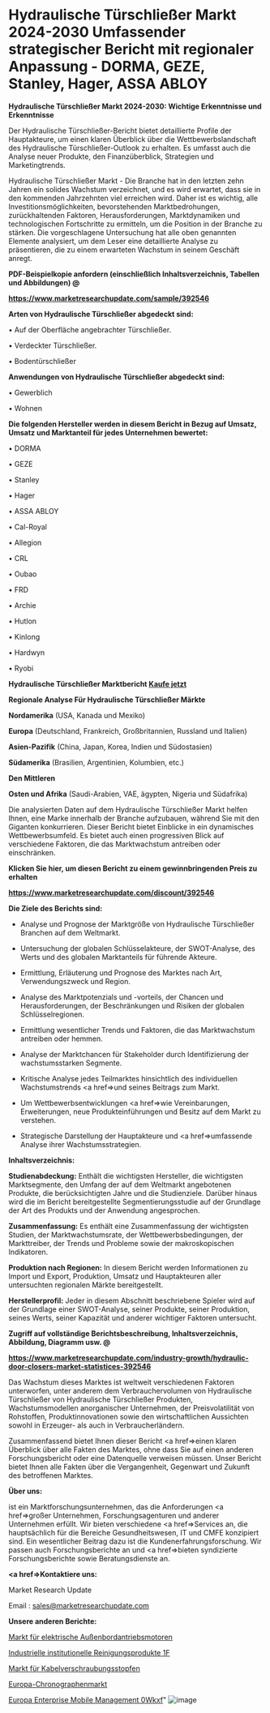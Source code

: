 # Hydraulische Türschließer Markt 2024-2030 Umfassender strategischer Bericht mit regionaler Anpassung - DORMA, GEZE, Stanley, Hager, ASSA ABLOY

<strong>Hydraulische Türschließer Markt 2024-2030: Wichtige Erkenntnisse und Erkenntnisse</strong>

Der Hydraulische Türschließer-Bericht bietet detaillierte Profile der Hauptakteure, um einen klaren Überblick über die Wettbewerbslandschaft des Hydraulische Türschließer-Outlook zu erhalten. Es umfasst auch die Analyse neuer Produkte, den Finanzüberblick, Strategien und Marketingtrends.

Hydraulische Türschließer Markt - Die Branche hat in den letzten zehn Jahren ein solides Wachstum verzeichnet, und es wird erwartet, dass sie in den kommenden Jahrzehnten viel erreichen wird. Daher ist es wichtig, alle Investitionsmöglichkeiten, bevorstehenden Marktbedrohungen, zurückhaltenden Faktoren, Herausforderungen, Marktdynamiken und technologischen Fortschritte zu ermitteln, um die Position in der Branche zu stärken. Die vorgeschlagene Untersuchung hat alle oben genannten Elemente analysiert, um dem Leser eine detaillierte Analyse zu präsentieren, die zu einem erwarteten Wachstum in seinem Geschäft anregt.



<strong><b>PDF-Beispielkopie anfordern (einschließlich Inhaltsverzeichnis, Tabellen und Abbildungen) @ </b></strong>

<strong><a href=https://www.marketresearchupdate.com/sample/392546>

<strong>https://www.marketresearchupdate.com/sample/392546</u></a></strong></strong>



<strong>Arten von Hydraulische Türschließer abgedeckt sind:</strong>

• Auf der Oberfläche angebrachter Türschließer.

• Verdeckter Türschließer.

• Bodentürschließer



<strong>Anwendungen von Hydraulische Türschließer abgedeckt sind:</strong>

• Gewerblich

• Wohnen



<strong>Die folgenden Hersteller werden in diesem Bericht in Bezug auf Umsatz, Umsatz und Marktanteil für jedes Unternehmen bewertet:</strong>

• DORMA

• GEZE

• Stanley

• Hager

• ASSA ABLOY

• Cal-Royal

• Allegion

• CRL

• Oubao

• FRD

• Archie

• Hutlon

• Kinlong

• Hardwyn

• Ryobi



<strong>Hydraulische Türschließer Marktbericht <a href=https://www.marketresearchupdate.com/buynow/392546>Kaufe jetzt</a></strong>



<strong>Regionale Analyse Für Hydraulische Türschließer Märkte</strong>



<strong>Nordamerika</strong> (USA, Kanada und Mexiko)



<strong>Europa</strong> (Deutschland, Frankreich, Großbritannien, Russland und Italien)



<strong>Asien-Pazifik</strong> (China, Japan, Korea, Indien und Südostasien)



<strong>Südamerika</strong> (Brasilien, Argentinien, Kolumbien, etc.)



<strong>Den Mittleren</strong> 

<strong>Osten und Afrika</strong> (Saudi-Arabien, VAE, ägypten, Nigeria und Südafrika)

Die analysierten Daten auf dem Hydraulische Türschließer Markt helfen Ihnen, eine Marke innerhalb der Branche aufzubauen, während Sie mit den Giganten konkurrieren. Dieser Bericht bietet Einblicke in ein dynamisches Wettbewerbsumfeld. Es bietet auch einen progressiven Blick auf verschiedene Faktoren, die das Marktwachstum antreiben oder einschränken.



<strong>Klicken Sie hier, um diesen Bericht zu einem gewinnbringenden Preis zu erhalten
</strong>

<strong><a href=https://www.marketresearchupdate.com/discount/392546>https://www.marketresearchupdate.com/discount/392546</b></u></strong></a>



<strong>Die Ziele des Berichts sind:</strong>

- Analyse und Prognose der Marktgröße von Hydraulische Türschließer Branchen auf dem Weltmarkt.

- Untersuchung der globalen Schlüsselakteure, der SWOT-Analyse, des Werts und des globalen Marktanteils für führende Akteure.

- Ermittlung, Erläuterung und Prognose des Marktes nach Art, Verwendungszweck und Region.

- Analyse des Marktpotenzials und -vorteils, der Chancen und Herausforderungen, der Beschränkungen und Risiken der globalen Schlüsselregionen.

- Ermittlung wesentlicher Trends und Faktoren, die das Marktwachstum antreiben oder hemmen.

- Analyse der Marktchancen für Stakeholder durch Identifizierung der wachstumsstarken Segmente.

- Kritische Analyse jedes Teilmarktes hinsichtlich des individuellen Wachstumstrends <a href=>und</a> seines Beitrags zum Markt.

- Um Wettbewerbsentwicklungen <a href=>wie</a> Vereinbarungen, Erweiterungen, neue Produkteinführungen und Besitz auf dem Markt zu verstehen.

- Strategische Darstellung der Hauptakteure und <a href=>umfas</a>sende Analyse ihrer Wachstumsstrategien.



<strong>Inhaltsverzeichnis:</strong>



<strong>Studienabdeckung:</strong> Enthält die wichtigsten Hersteller, die wichtigsten Marktsegmente, den Umfang der auf dem Weltmarkt angebotenen Produkte, die berücksichtigten Jahre und die Studienziele. Darüber hinaus wird die im Bericht bereitgestellte Segmentierungsstudie auf der Grundlage der Art des Produkts und der Anwendung angesprochen.



<strong>Zusammenfassung:</strong> Es enthält eine Zusammenfassung der wichtigsten Studien, der Marktwachstumsrate, der Wettbewerbsbedingungen, der Markttreiber, der Trends und Probleme sowie der makroskopischen Indikatoren.



<strong>Produktion nach Regionen:</strong> In diesem Bericht werden Informationen zu Import und Export, Produktion, Umsatz und Hauptakteuren aller untersuchten regionalen Märkte bereitgestellt.



<strong>Herstellerprofil:</strong> Jeder in diesem Abschnitt beschriebene Spieler wird auf der Grundlage einer SWOT-Analyse, seiner Produkte, seiner Produktion, seines Werts, seiner Kapazität und anderer wichtiger Faktoren untersucht.



<strong><b>Zugriff auf vollständige Berichtsbeschreibung, Inhaltsverzeichnis, Abbildung, Diagramm usw. @ </b></strong>

<strong><a href=https://www.marketresearchupdate.com/industry-growth/hydraulic-door-closers-market-statistices-392546>https://www.marketresearchupdate.com/industry-growth/hydraulic-door-closers-market-statistices-392546</a></strong>

Das Wachstum dieses Marktes ist weltweit verschiedenen Faktoren unterworfen, unter anderem dem Verbrauchervolumen von Hydraulische Türschließer von Hydraulische Türschließer Produkten, Wachstumsmodellen anorganischer Unternehmen, der Preisvolatilität von Rohstoffen, Produktinnovationen sowie den wirtschaftlichen Aussichten sowohl in Erzeuger- als auch in Verbraucherländern.

Zusammenfassend bietet Ihnen dieser Bericht <a href=>einen</a> klaren Überblick über alle Fakten des Marktes, ohne dass Sie auf einen anderen Forschungsbericht oder eine Datenquelle verweisen müssen. Unser Bericht bietet Ihnen alle Fakten über die Vergangenheit, Gegenwart und Zukunft des betroffenen Marktes.



<strong>Über uns:</strong>

 ist ein Marktforschungsunternehmen, das die Anforderungen <a href=>großer</a> Unternehmen, Forschungsagenturen und anderer Unternehmen erfüllt. Wir bieten verschiedene <a href=>Services</a> an, die hauptsächlich für die Bereiche Gesundheitswesen, IT und CMFE konzipiert sind. Ein wesentlicher Beitrag dazu ist die Kundenerfahrungsforschung. Wir passen auch Forschungsberichte an und <a href=>bieten</a> syndizierte Forschungsberichte sowie Beratungsdienste an.



<strong><a href=>Kontaktiere uns:</a></strong>

Market Research Update

Email : sales@marketresearchupdate.com



<strong>Unsere anderen Berichte:</strong>

<a href=https://www.linkedin.com/pulse/outboard-electric-propulsion-motor-market-2023-top-key>Markt für elektrische Außenbordantriebsmotoren</a>

<a href=https://www.linkedin.com/pulse/industrial-institutional-cleaning-products-1f>Industrielle institutionelle Reinigungsprodukte 1F</a>

<a href=https://www.linkedin.com/pulse/cable-gland-plugs-market-research-report-reveals>Markt für Kabelverschraubungsstopfen</a>

<a href=https://www.linkedin.com/pulse/europe-chronograph-market-2023-2030-growth>Europa-Chronographenmarkt</a>

<a href=https://www.linkedin.com/pulse/europe-enterprise-mobile-management-0wkxf/>Europa Enterprise Mobile Management 0Wkxf</a>"
![image](https://github.com/Gayatrikarjule/Market-Analysis-361/assets/97346546/9a4be1ff-58eb-4cac-aabd-87b083b3c224)
